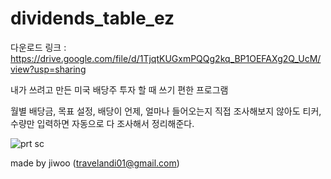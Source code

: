 # dividends_table_ez

다운로드 링크 : https://drive.google.com/file/d/1TjqtKUGxmPQQg2kq_BP1OEFAXg2Q_UcM/view?usp=sharing


내가 쓰려고 만든 미국 배당주 투자 할 때 쓰기 편한 프로그램


월별 배당금, 목표 설정, 배당이 언제, 얼마나 들어오는지 직접 조사해보지 않아도 티커, 수량만 입력하면 자동으로 다 조사해서 정리해준다.




![prt sc](https://github.com/juicyjung/dividends_table_ez/blob/main/dividends_table_ez_printscreen.png)

made by jiwoo (travelandi01@gmail.com)
